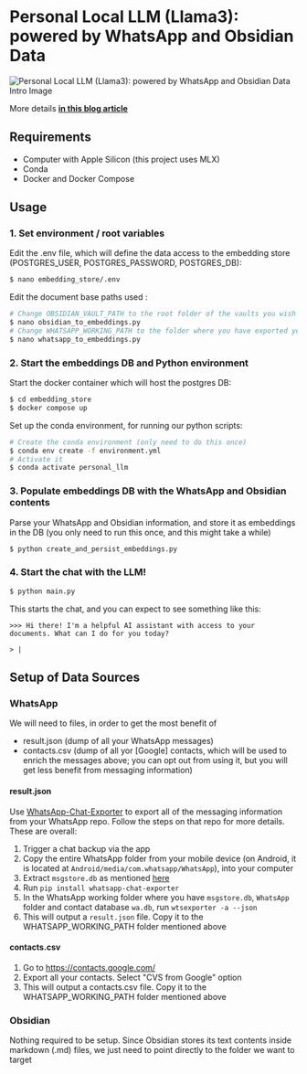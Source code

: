 # Personal Local LLM (Llama3): powered by WhatsApp and Obsidian Data

![Personal Local LLM (Llama3): powered by WhatsApp and Obsidian Data Intro Image](https://github.com/lopespm/agent-trainer/assets/3640622/87bc19b6-268d-4a1e-90f8-a16ce34c80c3)
<intro>

More details **[in this blog article](https://lopespm.github.io/machine_learning/2024/06/24/personal-llm.html)**

## Requirements

- Computer with Apple Silicon (this project uses MLX)
- Conda
- Docker and Docker Compose

## Usage

### 1. Set environment / root variables
Edit the .env file, which will define the data access to the embedding store (POSTGRES_USER, POSTGRES_PASSWORD, POSTGRES_DB):
```bash
$ nano embedding_store/.env
```

Edit the document base paths used :
```bash
# Change OBSIDIAN_VAULT_PATH to the root folder of the vaults you wish to add to the database
$ nano obsidian_to_embeddings.py
# Change WHATSAPP_WORKING_PATH to the folder where you have exported your WhatsApp messages data (result.json) and your contacts (contacts.csv) [see below for more details]
$ nano whatsapp_to_embeddings.py
```

### 2. Start the embeddings DB and Python environment
Start the docker container which will host the postgres DB:
```bash
$ cd embedding_store
$ docker compose up
```
Set up the conda environment, for running our python scripts:

```bash
# Create the conda environment (only need to do this once)
$ conda env create -f environment.yml
# Activate it
$ conda activate personal_llm
```

### 3. Populate embeddings DB with the WhatsApp and Obsidian contents

Parse your WhatsApp and Obsidian information, and store it as embeddings in the DB (you only need to run this once, and this might take a while) 
```bash
$ python create_and_persist_embeddings.py
```

### 4. Start the chat with the LLM!

```bash
$ python main.py
```

This starts the chat, and you can expect to see something like this:
```
>>> Hi there! I'm a helpful AI assistant with access to your documents. What can I do for you today?

> |
```

## Setup of Data Sources

### WhatsApp
We will need to files, in order to get the most benefit of 
- result.json (dump of all your WhatsApp messages)
- contacts.csv (dump of all yor [Google] contacts, which will be used to enrich the messages above; you can opt out from using it, but you will get less benefit from messaging information)

#### result.json
Use [WhatsApp-Chat-Exporter](https://github.com/KnugiHK/WhatsApp-Chat-Exporter) to export all of the messaging information from your WhatsApp repo. Follow the steps on that repo for more details. These are overall:
1. Trigger a chat backup via the app
2. Copy the entire WhatsApp folder from your mobile device (on Android, it is located at `Android/media/com.whatsapp/WhatsApp`), into your computer
4. Extract `msgstore.db` as mentioned [here](https://github.com/KnugiHK/WhatsApp-Chat-Exporter?tab=readme-ov-file#unencrypted-whatsapp-database)
4. Run `pip install whatsapp-chat-exporter`
5. In the WhatsApp working folder where you have `msgstore.db`, `WhatsApp` folder and contact database `wa.db`, run `wtsexporter -a --json`
6. This will output a `result.json` file. Copy it to the WHATSAPP_WORKING_PATH folder mentioned above


#### contacts.csv
1. Go to https://contacts.google.com/
2. Export all your contacts. Select "CVS from Google" option
3. This will output a contacts.csv file. Copy it to the WHATSAPP_WORKING_PATH folder mentioned above

### Obsidian
Nothing required to be setup. Since Obsidian stores its text contents inside markdown (.md) files, we just need to point directly to the folder we want to target

